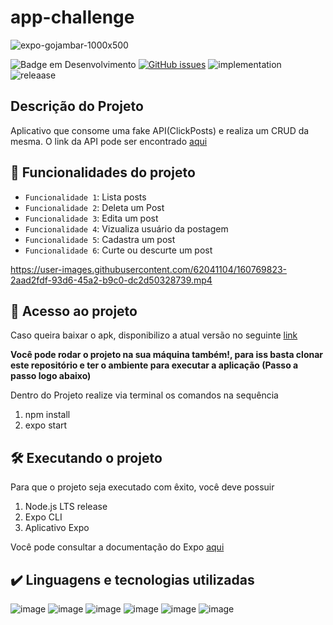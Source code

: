# app-challenge
![expo-gojambar-1000x500](https://user-images.githubusercontent.com/62041104/160759472-cdf2bf87-1c38-4e86-991e-ff5b7e20e040.png)

![Badge em Desenvolvimento](http://img.shields.io/static/v1?label=STATUS&message=IN%20PROGRESS&color=GREEN&style=for-the-badge)
<a href="https://github.com/Elias0198es/app-challenge/issues"><img alt="GitHub issues" src="https://img.shields.io/github/issues/Elias0198es/app-challenge?style=for-the-badge"></a>
![implementation](http://img.shields.io/static/v1?label=FUTURE%20IMPLEMENTATIONS&message=PAGINATION%20AND%20LAYOUT%20UPGRADE&color=GREEN&style=for-the-badge)
![releaase](http://img.shields.io/static/v1?label=RELEASE%20DATE&message=MARCH&color=GREEN&style=for-the-badge)

## Descrição do Projeto

Aplicativo que consome uma fake API(ClickPosts) e realiza um CRUD da mesma. O link da API pode ser encontrado
<a href="https://jsonplaceholder.typicode.com/" target="_blank">aqui</a>
 

## :hammer: Funcionalidades do projeto
- `Funcionalidade 1`: Lista posts
- `Funcionalidade 2`: Deleta um Post
- `Funcionalidade 3`: Edita um post
- `Funcionalidade 4`: Vizualiza usuário da postagem
- `Funcionalidade 5`: Cadastra um post
- `Funcionalidade 6`: Curte ou descurte um post

https://user-images.githubusercontent.com/62041104/160769823-2aad2fdf-93d6-45a2-b9c0-dc2d50328739.mp4

## 📁 Acesso ao projeto

Caso queira baixar o apk, disponibilizo a atual versão no seguinte
<a href="https://www.dropbox.com/s/bd10o8w6nhv720v/my-app-ad93839a975940cc981c05e50ffbd916-signed.apk?dl=0" target="_blank">link</a>

**Você pode rodar o projeto na sua máquina também!, para iss basta clonar este repositório e ter o ambiente para executar a aplicação (Passo a passo logo abaixo)**

Dentro do Projeto realize via terminal os comandos na sequência
1. npm install 
2. expo start 

## 🛠️ Executando o projeto

Para que o projeto seja executado com êxito, você deve possuir

1. Node.js LTS release
2. Expo CLI
3. Aplicativo Expo

Você pode consultar a documentação do Expo
<a href="https://docs.expo.dev/get-started/installation/" target="_blank">aqui</a>


## ✔️ Linguagens e tecnologias utilizadas

![image](https://user-images.githubusercontent.com/62041104/160782145-bc93639b-bfa7-46a2-aec1-b6a0e75ad9fa.png)
![image](https://user-images.githubusercontent.com/62041104/160781835-a594031b-5d6a-4e01-9e26-8ae52e1c31c7.png)
![image](https://user-images.githubusercontent.com/62041104/160781907-2257791f-f279-4b04-b918-7f82e0922c55.png)
![image](https://user-images.githubusercontent.com/62041104/160782689-acb63d0e-0d26-4b25-b832-dc3ea2e8bd73.png)
![image](https://user-images.githubusercontent.com/62041104/160782282-6921fae3-1bef-42f5-9d65-6448b2dd3e80.png)
![image](https://user-images.githubusercontent.com/62041104/160783371-478f1615-3bd1-4226-aaba-8dbaa3ccf2e5.png)







